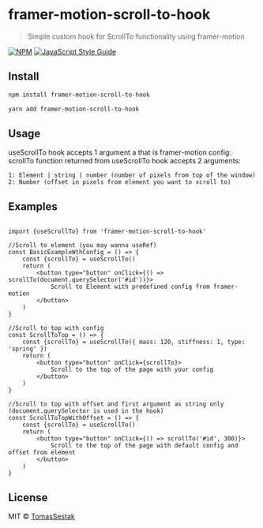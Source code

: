 # framer-motion-scroll-to-hook

> Simple custom hook for ScrollTo functionality using framer-motion

[![NPM](https://img.shields.io/npm/v/framer-motion-scroll-to-hook.svg)](https://www.npmjs.com/package/framer-motion-scroll-to-hook) [![JavaScript Style Guide](https://img.shields.io/badge/code_style-standard-brightgreen.svg)](https://standardjs.com)

## Install

```bash
npm install framer-motion-scroll-to-hook
```

```bash
yarn add framer-motion-scroll-to-hook
```

## Usage

useScrollTo hook accepts 1 argument a that is framer-motion config: 
scrollTo function returned from useScrollTo hook accepts 2 arguments:

    1: Element | string | number (number of pixels from top of the window)
    2: Number (offset in pixels from element you want to scroll to)


## Examples

```tsx

import {useScrollTo} from 'framer-motion-scroll-to-hook'

//Scroll to element (you may wanna useRef)
const BasicExampleWthConfig = () => {
    const {scrollTo} = useScrollTo()
    return (
        <button type="button" onClick={() => scrollTo(document.querySelector('#id'))}>
            Scroll to Element with predefined config from framer-motion
        </button>
    )
}

//Scroll to top with config
const ScrollToTop = () => {
    const {scrollTo} = useScrollTo({ mass: 120, stiffness: 1, type: 'spring' })
    return (
        <button type="button" onClick={scrollTo}>
            Scroll to the top of the page with your config
        </button>
    )
}

//Scroll to top with offset and first argument as string only (document.querySelector is used in the hook)
const ScrollToTopWithOffset = () => {
    const {scrollTo} = useScrollTo()
    return (
        <button type="button" onClick={() => scrollTo('#id', 300)}>
            Scroll to the top of the page with default config and offset from element
        </button>
    )
}

```

## License

MIT © [TomasSestak](https://github.com/TomasSestak)
